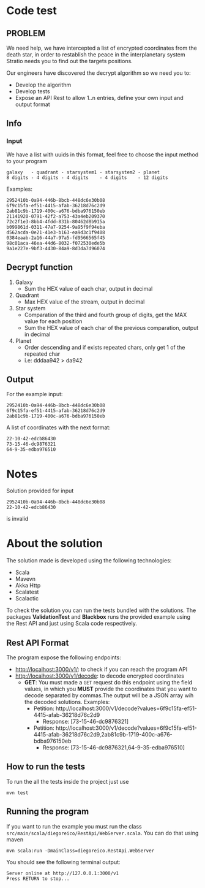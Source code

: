 # Code test

## PROBLEM
We need help, we have intercepted a list of encrypted coordinates from the death star, in
order to restablish the peace in the interplanetary system Stratio needs you to find out the targets
positions.

Our engineers have discovered the decrypt algorithm so we need you to:

- Develop the algorithm
- Develop tests
- Expose an API Rest to allow 1..n entries, define your own input and output format

## Info 

### Input 

We have a list with uuids in this format, feel free to choose the input method to your program

    galaxy   - quadrant - starsystem1 - starsystem2 - planet 
    8 digits - 4 digits - 4 digits    - 4 digits    - 12 digits

Examples:

    2952410b-0a94-446b-8bcb-448dc6e30b08
    6f9c15fa-ef51-4415-afab-36218d76c2d9
    2ab81c9b-1719-400c-a676-bdba976150eb
    21141920-0791-42f2-a753-43a4eb209370
    72c2f1e3-8bb4-4fdd-831b-80462d8b915a
    b099861d-0311-47a7-9254-9a95f9f94eba
    d562acda-0e21-41e3-b163-ea9d3c1f9408
    0384eaab-2a16-44a7-97a5-fd9566565f45
    98c01aca-46ea-44d6-8032-f072530ede5b
    9a1e227e-9bf3-4430-84a9-8d3da7d96074
    
## Decrypt function

1. Galaxy
    - Sum the HEX value of each char, output in decimal
2. Quadrant
    - Max HEX value of the stream, output in decimal
3. Star system
    - Comparation of the third and fourth group of digits, get the MAX value for each position
    - Sum the HEX value of each char of the previous comparation, output in decimal
4. Planet
    - Order descending and if exists repeated chars, only get 1 of the repeated char
    - i.e: dddaa942 > da942
    
## Output

For the example input:

    2952410b-0a94-446b-8bcb-448dc6e30b08
    6f9c15fa-ef51-4415-afab-36218d76c2d9
    2ab81c9b-1719-400c-a676-bdba976150eb

A list of coordinates with the next format:

    22-10-42-edcb86430
    73-15-46-dc9876321
    64-9-35-edba976510

# Notes

Solution provided for input

    2952410b-0a94-446b-8bcb-448dc6e30b08
    22-10-42-edcb86430

is invalid

# About the solution

The solution made is developed using the following technologies:

- Scala
- Mavevn
- Akka Http
- Scalatest
- Scalactic

To check the solution you can run the tests bundled with the solutions. The packages **ValidationTest** and **Blackbox** runs the provided example using the Rest API and just using Scala code respectively.

## Rest API Format

The program expose the following endpoints:

- [http://localhost:3000/v1/](http://localhost:3000/v1/): to check if you can reach the program API
- [http://localhost:3000/v1/decode](http://localhost:3000/v1/decode): to decode encrypted coordinates
    -  **GET**: You must made a `GET` request do this endpoint using the field values, in which you **MUST** provide the coordinates that you want to decode separated by commas.The output will be a JSON array wih the decoded solutions. Examples:
        - Petition: http://localhost:3000/v1/decode?values=6f9c15fa-ef51-4415-afab-36218d76c2d9
            - Response: [73-15-46-dc9876321]
        - Petition: http://localhost:3000/v1/decode?values=6f9c15fa-ef51-4415-afab-36218d76c2d9,2ab81c9b-1719-400c-a676-bdba976150eb
            - Response: [73-15-46-dc9876321,64-9-35-edba976510]
    
## How to run the tests
    
To run the all the tests inside the project just use

    mvn test
    
## Running the program

If you want to run the example you must run the class `src/main/scala/diegoreico/RestApi/WebServer.scala`. You can do that using maven

    mvn scala:run -DmainClass=diegoreico.RestApi.WebServer
    
You should see the following terminal output:

    Server online at http://127.0.0.1:3000/v1
    Press RETURN to stop...






